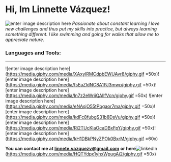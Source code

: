 
# Hi, Im Linnette Vázquez!

![enter image description here](https://media.giphy.com/media/0fijPACTUs09yTeQ2Y/giphy.gif)
*Passionate about constant learning I love new challenges and thus put my skills into practice, but always learning something different.
I like swimming and going for walks that allow me to appreciate nature.*



### Languages and Tools: ###
___
![enter image description here](https://media.giphy.com/media/XAxylRMCdpbEWUAvr8/giphy.gif =50x)![enter image description here](https://media.giphy.com/media/fsEaZldNC8A1PJ3mwp/giphy.gif =50x)![enter image description here](https://media.giphy.com/media/ln7z2eWriiQAllfVcn/giphy.gif  =50x)   ![enter image description here](https://media.giphy.com/media/eNAsjO55tPbgaor7ma/giphy.gif =50x)![enter image description here](https://media.giphy.com/media/kdFc8fubgS31b8DsVu/giphy.gif =50x)![enter image description here](https://media.giphy.com/media/Ri2TUcKlaOcaDBxFpY/giphy.gif =50x)![enter image description here](https://media.giphy.com/media/kH1DBkPNyZPOk0BxrM/giphy.gif =60x)

**You can contact me at linnete.vazquezv@gmail.com**
**or here**![linkedIn](https://media.giphy.com/media/HQTYdpx1yhxWpugAi2/giphy.gif =50x)

[linkedIn]: www.linkedin.com/in/linnette-vazquez-velazco 
